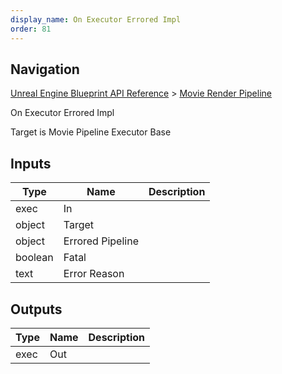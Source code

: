 ```yaml
---
display_name: On Executor Errored Impl
order: 81
---
```

## Navigation

[Unreal Engine Blueprint API Reference](https://dev.epicgames.com/documentation/en-us/unreal-engine/BlueprintAPI) > [Movie Render Pipeline](https://dev.epicgames.com/documentation/en-us/unreal-engine/BlueprintAPI/MovieRenderPipeline)

On Executor Errored Impl

Target is Movie Pipeline Executor Base

## Inputs

| Type | Name | Description |
| --- | --- | --- |
| exec | In |  |
| object | Target |  |
| object | Errored Pipeline |  |
| boolean | Fatal |  |
| text | Error Reason |  |

## Outputs

| Type | Name | Description |
| --- | --- | --- |
| exec | Out |  |
